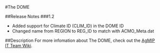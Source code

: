 #The DOME

##Release Notes
###1.2
* Added support for Climate ID (CLIM_ID) in the DOME ID
* Changed name from REGION to REG_ID to match with ACMO_Meta.dat

##Description
For more infomation about The DOME, check out the
[AgMIP IT Team Wiki](http://research.agmip.org/display/itwiki/The+DOME).
